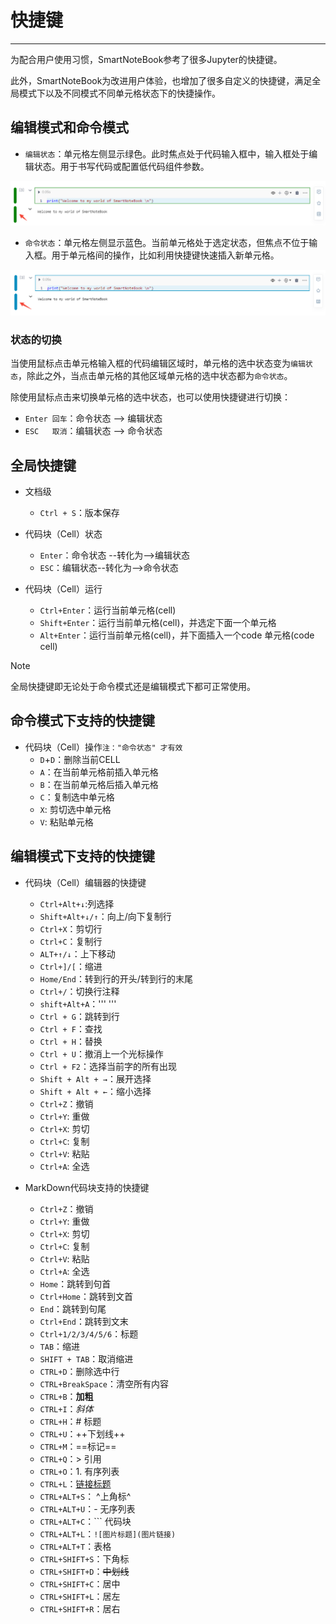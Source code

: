 # 快捷键

<!-- 7101752 -->
---
为配合用户使用习惯，SmartNoteBook参考了很多Jupyter的快捷键。

此外，SmartNoteBook为改进用户体验，也增加了很多自定义的快捷键，满足全局模式下以及不同模式不同单元格状态下的快捷操作。

## 编辑模式和命令模式

- `编辑状态`：单元格左侧显示绿色。此时焦点处于代码输入框中，输入框处于编辑状态。用于书写代码或配置低代码组件参数。

![图 8](../images/edittyle.png)  

- `命令状态`：单元格左侧显示蓝色。当前单元格处于选定状态，但焦点不位于输入框。用于单元格间的操作，比如利用快捷键快速插入新单元格。

![图 9](../images/order.png)  

 ### 状态的切换

 当使用鼠标点击单元格输入框的代码编辑区域时，单元格的选中状态变为`编辑状态`，除此之外，当点击单元格的其他区域单元格的选中状态都为`命令状态`。
 
 除使用鼠标点击来切换单元格的选中状态，也可以使用快捷键进行切换：

* `Enter 回车`：命令状态 --> 编辑状态
* `ESC   取消`：编辑状态 --> 命令状态

## 全局快捷键

* 文档级
  * `Ctrl + S`：版本保存
  
* 代码块（Cell）状态
  * `Enter`：命令状态 --转化为--&gt;编辑状态
  * `ESC`：编辑状态--转化为--&gt;命令状态
  
  
* 代码块（Cell）运行
  * `Ctrl+Enter`：运行当前单元格(cell) 
  * `Shift+Enter`：运行当前单元格(cell)，并选定下面一个单元格 
  * `Alt+Enter`：运行当前单元格(cell)，并下面插入一个code 单元格(code cell) 
  
> [!NOTE]
> 全局快捷键即无论处于命令模式还是编辑模式下都可正常使用。

## 命令模式下支持的快捷键

* 代码块（Cell）操作`注："命令状态" 才有效`
  * `D`+`D`：删除当前CELL
  * `A`：在当前单元格前插入单元格
  * `B`：在当前单元格后插入单元格
  * `C`：复制选中单元格
  * `X`: 剪切选中单元格
  * `V`: 粘贴单元格


## 编辑模式下支持的快捷键

* 代码块（Cell）编辑器的快捷键
  * `Ctrl+Alt+↓`:列选择
  * `Shift+Alt+↓/↑`：向上/向下复制行
  * `Ctrl+X`：剪切行
  * `Ctrl+C`：复制行
  * `ALT+↑/↓`：上下移动
  * `Ctrl+]/[`：缩进
  * `Home/End`：转到行的开头/转到行的末尾
  * `Ctrl+/`：切换行注释
  * `shift+Alt+A`：''' '''
  * `Ctrl + G`：跳转到行
  * `Ctrl + F`：查找
  * `Ctrl + H`：替换
  * `Ctrl + U`：撤消上一个光标操作
  * `Ctrl + F2`：选择当前字的所有出现
  * `Shift + Alt + →`：展开选择
  * `Shift + Alt + ←`：缩小选择
  * `Ctrl+Z`：撤销
  * `Ctrl+Y`: 重做
  * `Ctrl+X`: 剪切
  * `Ctrl+C`: 复制
  * `Ctrl+V`: 粘贴
  * `Ctrl+A`: 全选


* MarkDown代码块支持的快捷键
  
  * `Ctrl+Z`：撤销
  * `Ctrl+Y`: 重做
  * `Ctrl+X`: 剪切
  * `Ctrl+C`: 复制
  * `Ctrl+V`: 粘贴
  * `Ctrl+A`: 全选
  * `Home`：跳转到句首
  * `Ctrl+Home`：跳转到文首
  * `End`：跳转到句尾
  * `Ctrl+End`：跳转到文末
  * `Ctrl+1/2/3/4/5/6`：标题      
  * `TAB`：缩进
  * `SHIFT + TAB`：取消缩进
  * `CTRL+D`：删除选中行
  * `CTRL+BreakSpace`：清空所有内容
  * `CTRL+B`：**加粗**
  * `CTRL+I`：*斜体*
  * `CTRL+H`：# 标题
  * `CTRL+U`：++下划线++
  * `CTRL+M`：==标记==
  * `CTRL+Q`：> 引用
  * `CTRL+O`：1. 有序列表
  * `CTRL+L`：[链接标题](链接地址)
  * `CTRL+ALT+S`：	^上角标^
  * `CTRL+ALT+U`：- 无序列表
  * `CTRL+ALT+C`：``` 代码块
  * `CTRL+ALT+L`：`![图片标题](图片链接)`
  * `CTRL+ALT+T`：表格
  * `CTRL+SHIFT+S`：下角标
  * `CTRL+SHIFT+D`：~~中划线~~
  * `CTRL+SHIFT+C`：居中
  * `CTRL+SHIFT+L`：居左
  * `CTRL+SHIFT+R`：居右


